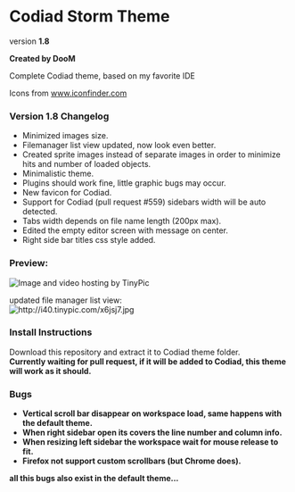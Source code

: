 Codiad Storm Theme
==================
version <b>1.8</b>

<b>Created by DooM</b>

Complete Codiad theme, based on my favorite IDE  

Icons from www.iconfinder.com

### Version 1.8 Changelog
- Minimized images size.
- Filemanager list view updated, now look even better.
- Created sprite images instead of separate images in order to minimize hits and number of loaded objects.
- Minimalistic theme.
- Plugins should work fine, little graphic bugs may occur.
- New favicon for Codiad.
- Support for Codiad (pull request #559) sidebars width will be auto detected.
- Tabs width depends on file name length (200px max).
- Edited the empty editor screen with message on center.
- Right side bar titles css style added.

### Preview:
<img src="http://i43.tinypic.com/54pol.jpg" border="0" alt="Image and video hosting by TinyPic">

updated file manager list view:  
<img src="http://i44.tinypic.com/124g7md.png" border="0" alt="http://i40.tinypic.com/x6jsj7.jpg">

### Install Instructions
Download this repository and extract it to Codiad theme folder.<br>
<b>Currently waiting for pull request, if it will be added to Codiad, this theme will work as it should.<b/>
### Bugs

- Vertical scroll bar disappear on workspace load, same happens with the default theme.
- When right sidebar open its covers the line number and column info.
- When resizing left sidebar the workspace wait for mouse release to fit.
- Firefox not support custom scrollbars (but Chrome does).

all this bugs also exist in the default theme...
